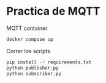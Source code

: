 # Practica de MQTT


MQTT container
```bash
docker compose up
```

Correr los scripts
```bash
pip install -r requirements.txt
python publisher.py
python subscriber.py
````
